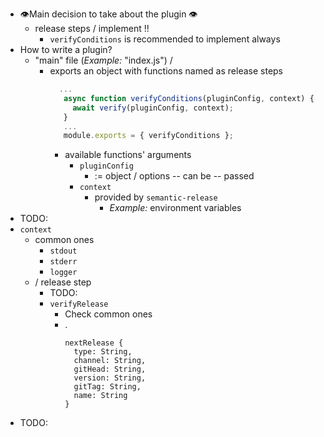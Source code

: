 * 👁️Main decision to take about the plugin 👁️
  * release steps / implement !!
    * `verifyConditions` is recommended to implement always 
* How to write a plugin?
  * "main" file (_Example:_ "index.js") /
    * exports an object with functions named as release steps
      ```javascript
        ...
         async function verifyConditions(pluginConfig, context) {
           await verify(pluginConfig, context);
         }
         ...
         module.exports = { verifyConditions };
      ```
      * available functions' arguments
        * `pluginConfig`
          * := object / options -- can be -- passed 
        * `context`
          * provided by `semantic-release`
            * _Example:_ environment variables
* TODO:
* `context`
  * common ones
    * `stdout`
    * `stderr`
    * `logger`
  * / release step
    * TODO:
    * `verifyRelease`
      * Check common ones
      * .
        ```
        nextRelease {
          type: String,
          channel: String,
          gitHead: String,
          version: String,
          gitTag: String,         
          name: String
        }
        ```
* TODO:
